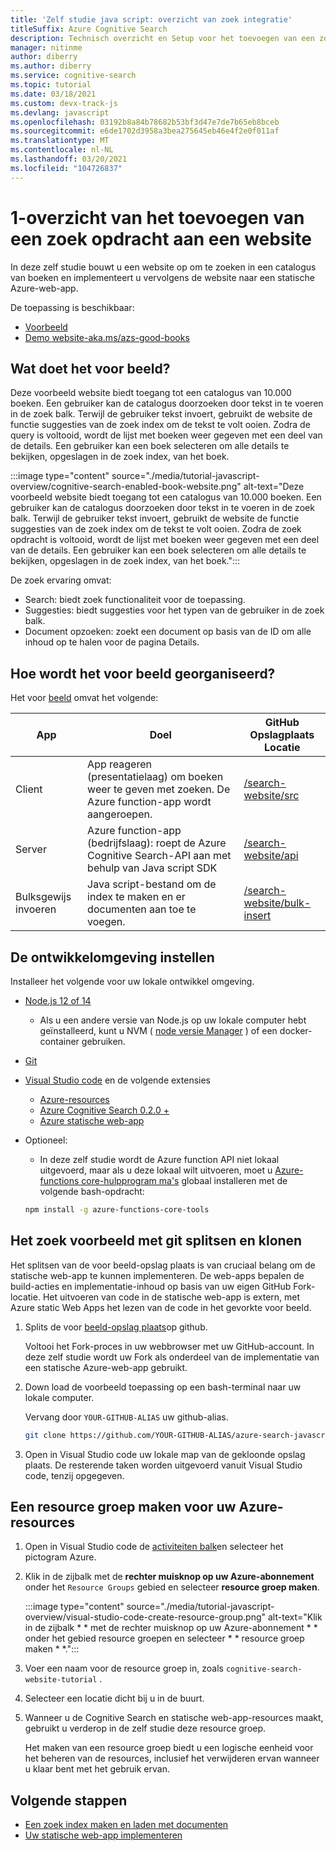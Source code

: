 ```yaml
---
title: 'Zelf studie java script: overzicht van zoek integratie'
titleSuffix: Azure Cognitive Search
description: Technisch overzicht en Setup voor het toevoegen van een zoek opdracht aan een website en het implementeren van een statische web-app in Azure.
manager: nitinme
author: diberry
ms.author: diberry
ms.service: cognitive-search
ms.topic: tutorial
ms.date: 03/18/2021
ms.custom: devx-track-js
ms.devlang: javascript
ms.openlocfilehash: 03192b8a84b78682b53bf3d47e7de7b65eb8bceb
ms.sourcegitcommit: e6de1702d3958a3bea275645eb46e4f2e0f011af
ms.translationtype: MT
ms.contentlocale: nl-NL
ms.lasthandoff: 03/20/2021
ms.locfileid: "104726837"
---
```

# <a name="1---overview-of-adding-search-to-a-website"></a>1-overzicht van het toevoegen van een zoek opdracht aan een website

In deze zelf studie bouwt u een website op om te zoeken in een catalogus van boeken en implementeert u vervolgens de website naar een statische Azure-web-app. 

De toepassing is beschikbaar: 
* [Voorbeeld](https://github.com/Azure-Samples/azure-search-javascript-samples/tree/master/search-website)
* [Demo website-aka.ms/azs-good-books](https://aka.ms/azs-good-books)

## <a name="what-does-the-sample-do"></a>Wat doet het voor beeld? 

Deze voorbeeld website biedt toegang tot een catalogus van 10.000 boeken. Een gebruiker kan de catalogus doorzoeken door tekst in te voeren in de zoek balk. Terwijl de gebruiker tekst invoert, gebruikt de website de functie suggesties van de zoek index om de tekst te volt ooien. Zodra de query is voltooid, wordt de lijst met boeken weer gegeven met een deel van de details. Een gebruiker kan een boek selecteren om alle details te bekijken, opgeslagen in de zoek index, van het boek. 

:::image type="content" source="./media/tutorial-javascript-overview/cognitive-search-enabled-book-website.png" alt-text="Deze voorbeeld website biedt toegang tot een catalogus van 10.000 boeken. Een gebruiker kan de catalogus doorzoeken door tekst in te voeren in de zoek balk. Terwijl de gebruiker tekst invoert, gebruikt de website de functie suggesties van de zoek index om de tekst te volt ooien. Zodra de zoek opdracht is voltooid, wordt de lijst met boeken weer gegeven met een deel van de details. Een gebruiker kan een boek selecteren om alle details te bekijken, opgeslagen in de zoek index, van het boek.":::

De zoek ervaring omvat: 

* Search: biedt zoek functionaliteit voor de toepassing.
* Suggesties: biedt suggesties voor het typen van de gebruiker in de zoek balk.
* Document opzoeken: zoekt een document op basis van de ID om alle inhoud op te halen voor de pagina Details.

## <a name="how-is-the-sample-organized"></a>Hoe wordt het voor beeld georganiseerd?

Het voor [beeld](https://github.com/Azure-Samples/azure-search-javascript-samples/tree/master/search-website) omvat het volgende:

|App|Doel|GitHub<br>Opslagplaats<br>Locatie|
|--|--|--|
|Client|App reageren (presentatielaag) om boeken weer te geven met zoeken. De Azure function-app wordt aangeroepen. |[/search-website/src](https://github.com/Azure-Samples/azure-search-javascript-samples/tree/master/search-website/src)|
|Server|Azure function-app (bedrijfslaag): roept de Azure Cognitive Search-API aan met behulp van Java script SDK |[/search-website/api](https://github.com/Azure-Samples/azure-search-javascript-samples/tree/master/search-website/src)|
|Bulksgewijs invoeren|Java script-bestand om de index te maken en er documenten aan toe te voegen.|[/search-website/bulk-insert](https://github.com/Azure-Samples/azure-search-javascript-samples/tree/master/search-website/bulk-insert)|

## <a name="set-up-your-development-environment"></a>De ontwikkelomgeving instellen

Installeer het volgende voor uw lokale ontwikkel omgeving. 

- [Node.js 12 of 14](https://nodejs.org/en/download)
    - Als u een andere versie van Node.js op uw lokale computer hebt geïnstalleerd, kunt u NVM ( [node versie Manager](https://github.com/nvm-sh/nvm) ) of een docker-container gebruiken.  
- [Git](https://git-scm.com/downloads)
- [Visual Studio code](https://code.visualstudio.com/) en de volgende extensies
    - [Azure-resources](https://marketplace.visualstudio.com/items?itemName=ms-azuretools.vscode-azureresourcegroups)
    - [Azure Cognitive Search 0.2.0 +](https://marketplace.visualstudio.com/items?itemName=ms-azuretools.vscode-azurecognitivesearch)
    - [Azure statische web-app](https://marketplace.visualstudio.com/items?itemName=ms-azuretools.vscode-azurestaticwebapps) 
- Optioneel:
    - In deze zelf studie wordt de Azure function API niet lokaal uitgevoerd, maar als u deze lokaal wilt uitvoeren, moet u [Azure-functions core-hulpprogram ma's](/azure/azure-functions/functions-run-local?tabs=linux%2Ccsharp%2Cbash) globaal installeren met de volgende bash-opdracht: 
    
    ```bash
    npm install -g azure-functions-core-tools
    ```

## <a name="fork-and-clone-the-search-sample-with-git"></a>Het zoek voorbeeld met git splitsen en klonen

Het splitsen van de voor beeld-opslag plaats is van cruciaal belang om de statische web-app te kunnen implementeren. De web-apps bepalen de build-acties en implementatie-inhoud op basis van uw eigen GitHub Fork-locatie. Het uitvoeren van code in de statische web-app is extern, met Azure static Web Apps het lezen van de code in het gevorkte voor beeld.

1. Splits de voor [beeld-opslag plaats](https://github.com/Azure-Samples/azure-search-javascript-samples)op github. 

    Voltooi het Fork-proces in uw webbrowser met uw GitHub-account. In deze zelf studie wordt uw Fork als onderdeel van de implementatie van een statische Azure-web-app gebruikt. 

1. Down load de voorbeeld toepassing op een bash-terminal naar uw lokale computer. 

    Vervang door `YOUR-GITHUB-ALIAS` uw github-alias. 

    ```bash
    git clone https://github.com/YOUR-GITHUB-ALIAS/azure-search-javascript-samples
    ```

1. Open in Visual Studio code uw lokale map van de gekloonde opslag plaats. De resterende taken worden uitgevoerd vanuit Visual Studio code, tenzij opgegeven.

## <a name="create-a-resource-group-for-your-azure-resources"></a>Een resource groep maken voor uw Azure-resources

1. Open in Visual Studio code de [activiteiten balk](https://code.visualstudio.com/docs/getstarted/userinterface)en selecteer het pictogram Azure. 
1. Klik in de zijbalk met de **rechter muisknop op uw Azure-abonnement** onder het `Resource Groups` gebied en selecteer **resource groep maken**.

    :::image type="content" source="./media/tutorial-javascript-overview/visual-studio-code-create-resource-group.png" alt-text="Klik in de zijbalk * * met de rechter muisknop op uw Azure-abonnement * * onder het gebied resource groepen en selecteer * * resource groep maken * *.":::
1. Voer een naam voor de resource groep in, zoals `cognitive-search-website-tutorial` . 
1. Selecteer een locatie dicht bij u in de buurt.
1. Wanneer u de Cognitive Search en statische web-app-resources maakt, gebruikt u verderop in de zelf studie deze resource groep. 

    Het maken van een resource groep biedt u een logische eenheid voor het beheren van de resources, inclusief het verwijderen ervan wanneer u klaar bent met het gebruik ervan.

## <a name="next-steps"></a>Volgende stappen

* [Een zoek index maken en laden met documenten](tutorial-javascript-create-load-index.md)
* [Uw statische web-app implementeren](tutorial-javascript-deploy-static-web-app.md)
